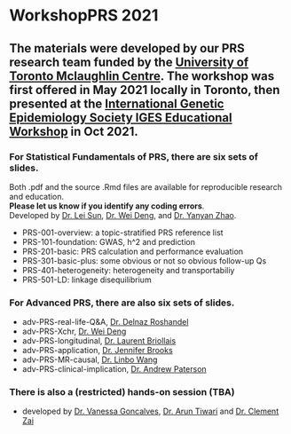 # WorkshopPRS 2021

## The materials were developed by our PRS research team funded by the [University of Toronto Mclaughlin Centre](http://www.mclaughlin.utoronto.ca/). The workshop was first offered in May 2021 locally in Toronto, then presented at the [International Genetic Epidemiology Society IGES Educational Workshop](https://iges.memberclicks.net/2020-educational-workshop) in Oct 2021.

### For Statistical Fundamentals of PRS, there are six sets of slides.   
Both .pdf and the source .Rmd files are available for reproducible research and education.   
**Please let us know if you identify any coding errors**.  
Developed by [Dr. Lei Sun](http://www.utstat.toronto.edu/sun/), [Dr. Wei Deng](https://github.com/WeiAkaneDeng), and [Dr. Yanyan Zhao](https://sites.google.com/view/yanyan-zhao). 
- PRS-001-overview: a topic-stratified PRS reference list  
- PRS-101-foundation: GWAS, h^2 and prediction  
- PRS-201-basic: PRS calculation and performance evaluation   
- PRS-301-basic-plus: some obvious or not so obvious follow-up Qs  
- PRS-401-heterogeneity: heterogeneity and transportabiliy  
- PRS-501-LD: linkage disequilibrium  


### For Advanced PRS, there are also six sets of slides.
- adv-PRS-real-life-Q&A, [Dr. Delnaz Roshandel](https://ca.linkedin.com/in/delnaz-roshandel-2ba50952)
- adv-PRS-Xchr, [Dr. Wei Deng](https://github.com/WeiAkaneDeng)
- adv-PRS-longitudinal, [Dr. Laurent Briollais](https://www.lunenfeld.ca/?page=briollais-laurent)
- adv-PRS-application, [Dr. Jennifer Brooks](https://www.dlsph.utoronto.ca/faculty-profile/brooks-jennifer/)
- adv-PRS-MR-causal, [Dr. Linbo Wang](https://sites.google.com/site/linbowangpku/home)
- adv-PRS-clinical-implication, [Dr. Andrew Paterson](https://www.sickkids.ca/en/staff/p/andrew-paterson/)

### There is also a (restricted) hands-on session (TBA)
- developed by [Dr. Vanessa Goncalves](https://www.psychiatry.utoronto.ca/faculty/vanessa-f-gon%C3%A7alves), [Dr. Arun Tiwari](https://www.psychiatry.utoronto.ca/faculty/arun-tiwari) and [Dr. Clement Zai](https://lmp.utoronto.ca/faculty/clement-zai)

